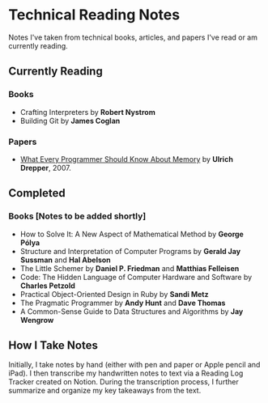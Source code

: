 # Technical Reading Notes

Notes I've taken from technical books, articles, and papers I've read or am currently reading. 

## Currently Reading

### Books
* Crafting Interpreters by **Robert Nystrom**
* Building Git by **James Coglan**

### Papers
* [What Every Programmer Should Know About Memory](papers/what-every-programmer.md) by **Ulrich Drepper**, 2007.

## Completed

### Books [Notes to be added shortly]
* How to Solve It: A New Aspect of Mathematical Method by **George Pólya**
* Structure and Interpretation of Computer Programs by **Gerald Jay Sussman** and **Hal Abelson**
* The Little Schemer by **Daniel P. Friedman** and **Matthias Felleisen**
* Code: The Hidden Language of Computer Hardware and Software by **Charles Petzold**
* Practical Object-Oriented Design in Ruby by **Sandi Metz**
* The Pragmatic Programmer by **Andy Hunt** and **Dave Thomas**
* A Common-Sense Guide to Data Structures and Algorithms by **Jay Wengrow**


## How I Take Notes

Initially, I take notes by hand (either with pen and paper or Apple pencil and iPad). I then transcribe my handwritten notes to text via a Reading Log Tracker created on Notion. During the transcription process, I further summarize and organize my key takeaways from the text. 
